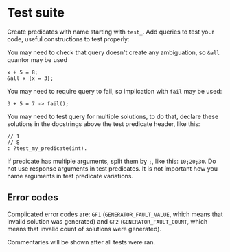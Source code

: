 # Test suite

Create predicates with name starting with `test_`. Add queries to test your code, useful constructions to test properly:

You may need to check that query doesn't create any ambiguation, so `&all` quantor may be used

```laurelang
x + 5 = 8;
&all x {x = 3};
```

You may need to require query to fail, so implication with `fail` may be used:

```laurelang
3 + 5 = 7 -> fail();
```

You may need to test query for multiple solutions, to do that, declare these solutions in the docstrings above the test predicate header, like this:

```laurelang
// 1
// 8
: ?test_my_predicate(int).
```

If predicate has multiple arguments, split them by `;`, like this: `10;20;30`. Do not use response arguments in test predicates. It is not important how you name arguments in test predicate variations.

## Error codes

Complicated error codes are: `GF1` (`GENERATOR_FAULT_VALUE`, which means that invalid solution was generated) and `GF2` (`GENERATOR_FAULT_COUNT`, which means that invalid count of solutions were generated).

Commentaries will be shown after all tests were ran.